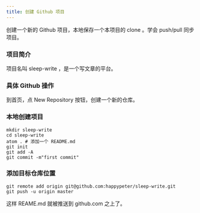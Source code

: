 ```yaml
---
title: 创建 Github 项目
---
```


创建一个新的 Github 项目，本地保存一个本项目的 clone 。学会 push/pull 同步项目。


### 项目简介

项目名叫 sleep-write ，是一个写文章的平台。


### 具体 Github 操作

到首页，点 New Repository 按钮，创建一个新的仓库。


### 本地创建项目

```
mkdir sleep-write
cd sleep-write
atom . # 添加一个 README.md
git init
git add -A
git commit -m"first commit"
```


### 添加目标仓库位置

```
git remote add origin git@github.com:happypeter/sleep-write.git
git push -u origin master
```

这样 REAME.md 就被推送到 github.com 之上了。
